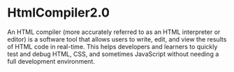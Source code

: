 # HtmlCompiler2.0
An HTML compiler (more accurately referred to as an HTML interpreter or editor) is a software tool that allows users to write, edit, and view the results of HTML code in real-time. This helps developers and learners to quickly test and debug HTML, CSS, and sometimes JavaScript without needing a full development environment.

